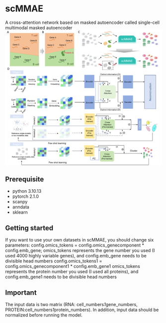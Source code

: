 # scMMAE
A cross-attention network based on masked autoencoder called single-cell multimodal masked autoencoder
![Image text](https://github.com/DM0815/scMMAE/blob/main/workflow.jpg)

## Prerequisite
* python 3.10.13
* pytorch 2.1.0
* scanpy
* anndata
* sklearn
## Getting started
If you want to use your own datasets in scMMAE, you should change six parameters: 
config.omics_tokens = config.omics_genecomponent * config.emb_gene; omics_tokens represents the gene number you used (I used 4000 highly variable genes), and config.emb_gene needs to be divisible head numbers
config.omics_tokens1 = config.omics_genecomponent1 * config.emb_gene1 omics_tokens represents the protein number you used (I used all proteins), and config.emb_gene1 needs to be divisible head numbers
## Important
The input data is two matrix (RNA: cell_numbers*1*gene_numbers, PROTEIN:cell_numbers*1*protein_numbers). In addition, input data should be normalized before running the model.
